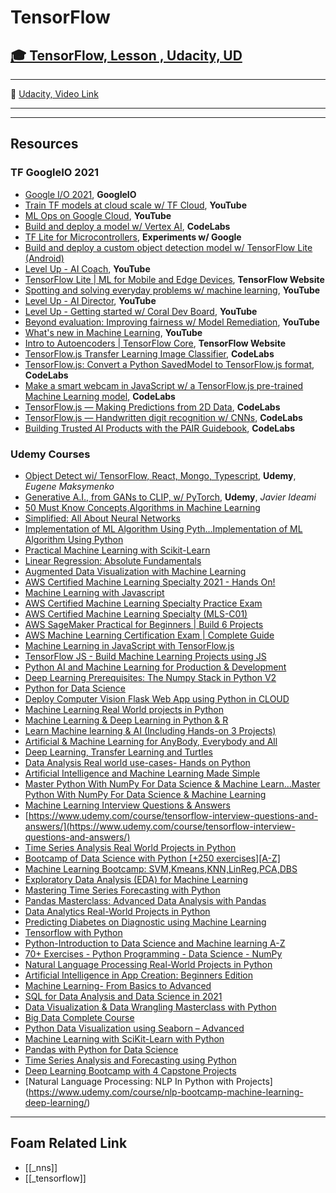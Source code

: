 # TensorFlow

## [🎓 TensorFlow, Lesson , Udacity, UD]()

---

🎥 [Udacity, Video Link]()

---

---

## Resources

### TF GoogleIO 2021

- [Google I/O 2021](https://events.google.com/io/session/4c81862b-95db-4a0a-94f0-61425fcec6f0?lng=en), **GoogleIO**
- [Train TF models at cloud scale w/ TF Cloud](https://www.youtube.com/watch?v=v4OZzDlv3aI), **YouTube**
- [ML Ops on Google Cloud](https://www.youtube.com/watch?v=tDZAiT6YNfo), **YouTube**
- [Build and deploy a model w/ Vertex AI](https://codelabs.developers.google.com/codelabs/vertex-ai-custom-models#0), **CodeLabs**
- [TF Lite for Microcontrollers](https://experiments.withgoogle.com/collection/tfliteformicrocontrollers), **Experiments w/ Google**
- [Build and deploy a custom object detection model w/ TensorFlow Lite (Android)](https://codelabs.developers.google.com/tflite-object-detection-android#0)
- [Level Up - AI Coach](https://www.youtube.com/watch?v=hH2kENvQe8s), **YouTube**
- [TensorFlow Lite | ML for Mobile and Edge Devices](https://www.tensorflow.org/lite), **TensorFlow Website**
- [Spotting and solving everyday problems w/ machine learning](https://www.youtube.com/watch?v=_1QtMPuYIVw), **YouTube**
- [Level Up - AI Director](https://www.youtube.com/watch?v=jIyM_qT9RZw), **YouTube**
- [Level Up - Getting started w/ Coral Dev Board](https://www.youtube.com/watch?v=-RpNI4ZrfIM), **YouTube**
- [Beyond evaluation: Improving fairness w/ Model Remediation](https://www.youtube.com/watch?v=toPJiD1ha_4), **YouTube**
- [What's new in Machine Learning](https://www.youtube.com/watch?v=qKkjCQlS1g4), **YouTube**
- [Intro to Autoencoders | TensorFlow Core](https://www.tensorflow.org/tutorials/generative/autoencoder), **TensorFlow Website**
- [TensorFlow.js Transfer Learning Image Classifier](https://codelabs.developers.google.com/codelabs/tensorflowjs-teachablemachine-codelab#0), **CodeLabs**
- [TensorFlow.js: Convert a Python SavedModel to TensorFlow.js format](https://codelabs.developers.google.com/codelabs/tensorflowjs-convert-python-savedmodel#0), **CodeLabs**
- [Make a smart webcam in JavaScript w/ a TensorFlow.js pre-trained Machine Learning model](https://codelabs.developers.google.com/codelabs/tensorflowjs-object-detection#0), **CodeLabs**
- [TensorFlow.js — Making Predictions from 2D Data](https://codelabs.developers.google.com/codelabs/tfjs-training-regression#0), **CodeLabs**
- [TensorFlow.js — Handwritten digit recognition w/ CNNs](https://codelabs.developers.google.com/codelabs/tfjs-training-classfication#0), **CodeLabs**
- [Building Trusted AI Products with the PAIR Guidebook](https://codelabs.developers.google.com/codelabs/pair-guidebook#0), **CodeLabs**

### Udemy Courses

- [Object Detect wi/ TensorFlow, React, Mongo, Typescript](https://www.udemy.com/course-dashboard-redirect/?course_id=3682704), **Udemy**, _Eugene Maksymenko_
- [Generative A.I., from GANs to CLIP, w/ PyTorch](https://www.udemy.com/course-dashboard-redirect/?course_id=4033434), **Udemy**, _Javier Ideami_
- [50 Must Know Concepts,Algorithms in Machine Learning](https://www.udemy.com/course/must-know-in-machine-learning/)
- [Simplified: All About Neural Networks](https://www.udemy.com/course/simplified-all-about-neural-networks/)
- [Implementation of ML Algorithm Using Pyth…Implementation of ML Algorithm Using Python](https://www.udemy.com/course/implementation-of-ml-algorithm-using-python/learn/)
- [Practical Machine Learning with Scikit-Learn](https://www.udemy.com/course/machine-learning-one-hour/)
- [Linear Regression: Absolute Fundamentals](https://www.udemy.com/course/machine-learning-linear-regression-absolute-fundamentals/)
- [Augmented Data Visualization with Machine Learning](https://www.udemy.com/course/machinelearning-analytics/)
- [AWS Certified Machine Learning Specialty 2021 - Hands On!](https://www.udemy.com/course/aws-machine-learning/)
- [Machine Learning with Javascript](https://www.udemy.com/course/machine-learning-with-javascript/)
- [AWS Certified Machine Learning Specialty Practice Exam](https://www.udemy.com/course/aws-machine-learning-practice-exam/)
- [AWS Certified Machine Learning Specialty (MLS-C01)](https://www.udemy.com/course/aws-machine-learning-a-complete-guide-with-python/)
- [AWS SageMaker Practical for Beginners | Build 6 Projects](https://www.udemy.com/course/practical-aws-sagemaker-6-real-world-case-studies/)
- [AWS Machine Learning Certification Exam | Complete Guide](https://www.udemy.com/course/amazon-web-services-machine-learning/)
- [Machine Learning in JavaScript with TensorFlow.js](https://www.udemy.com/course/machine-learning-in-javascript-with-tensorflow-js/)
- [TensorFlow JS - Build Machine Learning Projects using JS](https://www.udemy.com/course/tensorflow-js-build-machine-learning-projects-using-js/)
- [Python AI and Machine Learning for Production & Development](https://www.udemy.com/course/techlatestnet-ai-ml/)
- [Deep Learning Prerequisites: The Numpy Stack in Python V2](https://www.udemy.com/course/numpy-python/)
- [Python for Data Science](https://www.udemy.com/course/top-python-for-data-science-course/)
- [Deploy Computer Vision Flask Web App using Python in CLOUD](https://www.udemy.com/course/deploy-image-classification-flask-web-app-in-pythonanywhere/)
- [Machine Learning Real World projects in Python](https://www.udemy.com/course/machine-learning-real-world-projects-in-python/)
- [Machine Learning & Deep Learning in Python & R](https://www.udemy.com/course/data_science_a_to_z/)
- [Learn Machine learning & AI (Including Hands-on 3 Projects)](https://www.udemy.com/course/machine-learning-and-ai-with-hands-on-projects/l)
- [Artificial & Machine Learning for AnyBody, Everybody and All](https://www.udemy.com/course/teach-a-machine-to-learn-to-recognize-images-audio-and-pose/)
- [Deep Learning, Transfer Learning and Turtles](https://www.udemy.com/course/deep-learning-transfer-learning-and-turtles/)
- [Data Analysis Real world use-cases- Hands on Python](https://www.udemy.com/course/data-analysis-real-world-use-cases-hands-on-python/)
- [Artificial Intelligence and Machine Learning Made Simple](https://www.udemy.com/course/ai-made-simple-for-everyone/)
- [Master Python With NumPy For Data Science & Machine Learn…Master Python With NumPy For Data Science & Machine Learning](https://www.udemy.com/course/numpy-for-data-science-and-machine-learning/)
- [Machine Learning Interview Questions & Answers](https://www.udemy.com/course/machine-learning-interview-questions-and-answers/)
- [https://www.udemy.com/course/tensorflow-interview-questions-and-answers/](https://www.udemy.com/course/tensorflow-interview-questions-and-answers/)
- [Time Series Analysis Real World Projects in Python](https://www.udemy.com/course/time-series-analysis-real-world-projects-in-python/)
- [Bootcamp of Data Science with Python [+250 exercises][A-Z]](https://www.udemy.com/course/bootcamp-data-science-with-python/)
- [Machine Learning Bootcamp: SVM,Kmeans,KNN,LinReg,PCA,DBS](https://www.udemy.com/course/smtbm-ml-py/)
- [Exploratory Data Analysis (EDA) for Machine Learning](https://www.udemy.com/course/exploratory-data-analysis-for-ml/)
- [Mastering Time Series Forecasting with Python](https://www.udemy.com/course/complete-practical-time-series-forecasting-in-python/)
- [Pandas Masterclass: Advanced Data Analysis with Pandas](https://www.udemy.com/course/pandas-python/)
- [Data Analytics Real-World Projects in Python](https://www.udemy.com/course/data-analytics-projects-python/)
- [Predicting Diabetes on Diagnostic using Machine Learning](https://www.udemy.com/course/predicting-diabetes-on-diagnostic-using-machine-learning-examturf/)
- [Tensorflow with Python](https://www.udemy.com/course/tensorflow-with-python-examturf/)
- [Python-Introduction to Data Science and Machine learning A-Z](https://www.udemy.com/course/python-introduction-to-data-science-and-machine-learning-a-z/)
- [70+ Exercises - Python Programming - Data Science - NumPy](https://www.udemy.com/course/numpy-and-recursion-in-python/)
- [Natural Language Processing Real-World Projects in Python](https://www.udemy.com/course/natural-language-processing-real-world-projects-in-python/)
- [Artificial Intelligence in App Creation: Beginners Edition](https://www.udemy.com/course/artificial-intelligence-in-app-creation-beginners-edition/)
- [Machine Learning- From Basics to Advanced](https://www.udemy.com/course/step-by-step-guide-to-machine-learning-course/)
- [SQL for Data Analysis and Data Science in 2021](https://www.udemy.com/course/sql-course-for-data-science)
- [Data Visualization & Data Wrangling Masterclass with Python](https://www.udemy.com/course/data-visualization-wrangling-python/)
- [Big Data Complete Course](https://www.udemy.com/course/big-data-complete-course/learn/lecture/27513528?start=0#content)
- [Python Data Visualization using Seaborn – Advanced](https://www.udemy.com/course/python-data-visualization-using-seaborn-advanced-examturf/)
- [Machine Learning with SciKit-Learn with Python](https://www.udemy.com/course/machine-learning-with-scikit-learn-with-python-examturf/)
- [Pandas with Python for Data Science](https://www.udemy.com/course/pandas-with-python-for-data-science-examturf/)
- [Time Series Analysis and Forecasting using Python](https://www.udemy.com/course/machine-learning-time-series-forecasting-in-python/)
- [Deep Learning Bootcamp with 4 Capstone Projects](https://www.udemy.com/course/deep-learning-machine-learning/)
- [Natural Language Processing: NLP In Python with Projects]
  (https://www.udemy.com/course/nlp-bootcamp-machine-learning-deep-learning/)

---

## Foam Related Link

- [[_nns]]
- [[_tensorflow]]
